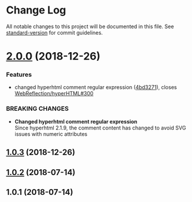 # Change Log

All notable changes to this project will be documented in this file. See [standard-version](https://github.com/conventional-changelog/standard-version) for commit guidelines.

<a name="2.0.0"></a>
# [2.0.0](https://github.com/douglasduteil/hyperhtml-serializer/compare/v1.0.3...v2.0.0) (2018-12-26)


### Features

* changed hyperhtml comment regular expression ([4bd3271](https://github.com/douglasduteil/hyperhtml-serializer/commit/4bd3271)), closes [WebReflection/hyperHTML#300](https://github.com/WebReflection/hyperHTML/issues/300)


### BREAKING CHANGES

* **Changed hyperhtml comment regular expression**  
  Since hyperhtml 2.1.9, the comment content has changed to avoid SVG issues with numeric attributes



<a name="1.0.3"></a>
## [1.0.3](https://github.com/douglasduteil/hyperhtml-serializer/compare/v1.0.2...v1.0.3) (2018-12-26)



<a name="1.0.2"></a>
## [1.0.2](https://github.com/douglasduteil/hyperhtml-serializer/compare/v1.0.1...v1.0.2) (2018-07-14)



<a name="1.0.1"></a>
## 1.0.1 (2018-07-14)
